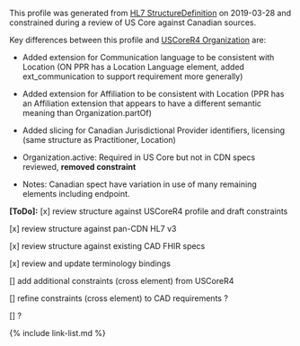 <!--- Text entered into this file will appear at the top of the profiles page before the Formal Views of the profile content. -->

This profile was generated from [HL7 StructureDefinition](https://www.hl7.org/fhir/organization.profile.json) on 2019-03-28 and constrained during a review of US Core against Canadian sources.

Key differences between this profile and [USCoreR4 Organization](https://build.fhir.org/ig/HL7/US-Core-R4/StructureDefinition-us-core-organization.html) are:
- Added extension for Communication language to be consistent with Location (ON PPR has a Location Language element, added ext_communication to support requirement more generally)
- Added extension for Affiliation to be consistent with Location (PPR has an Affiliation extension that appears to have a different semantic meaning than Organization.partOf)
- Added slicing for Canadian Jurisdictional Provider identifiers, licensing (same structure as Practitioner, Location)
- Organization.active: Required in US Core but not in CDN specs reviewed, **removed constraint**

- Notes: Canadian spect have variation in use of many remaining elements including endpoint.

**[ToDo]:**
[x] review structure against USCoreR4 profile and draft constraints

[x] review structure against pan-CDN HL7 v3

[x] review structure against existing CAD FHIR specs

[x] review and update terminology bindings

[] add additional constraints (cross element) from USCoreR4

[] refine constraints (cross element) to CAD requirements ?

[] ?

{% include link-list.md %}
